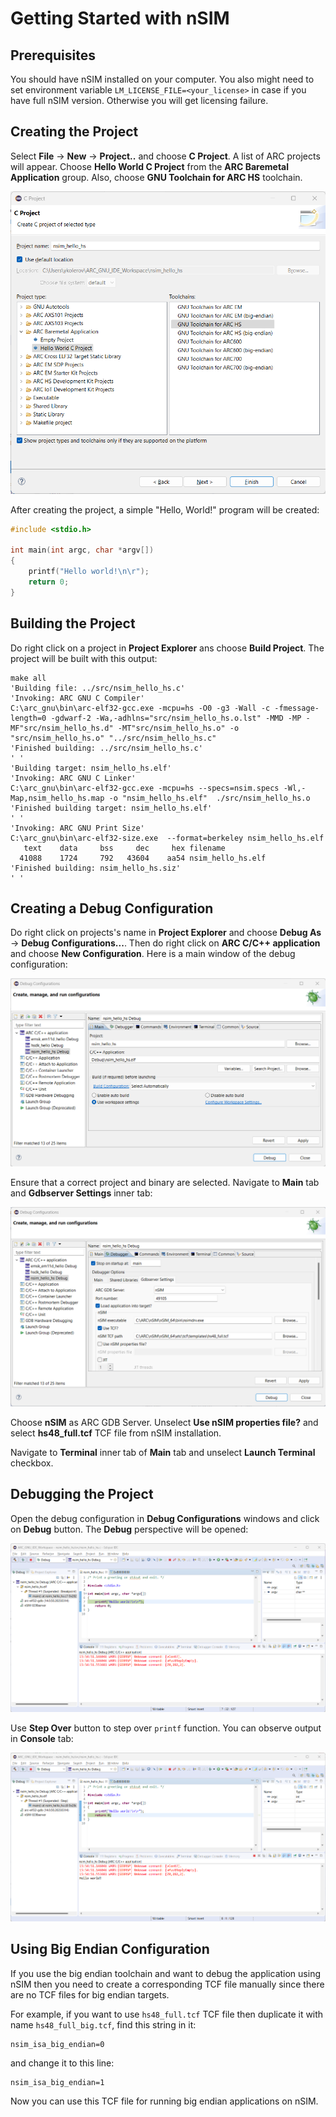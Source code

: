 # Getting Started with nSIM

## Prerequisites

You should have nSIM installed on your computer. You also might need to set
environment variable `LM_LICENSE_FILE=<your_license>` in case if you have
full nSIM version. Otherwise you will get licensing failure.

## Creating the Project

Select **File** → **New** → **Project..** and choose **C Project**.
A list of ARC projects will appear. Choose **Hello World C Project**
from the **ARC Baremetal Application** group. Also, choose
**GNU Toolchain for ARC HS** toolchain.

![ARC Baremetal Application](./images/nsim-projects.png)

After creating the project, a simple "Hello, World!" program will be created:

```c
#include <stdio.h>

int main(int argc, char *argv[])
{
    printf("Hello world!\n\r");
    return 0;
}
```

## Building the Project

Do right click on a project in **Project Explorer** ans choose **Build Project**.
The project will be built with this output:

```text
make all 
'Building file: ../src/nsim_hello_hs.c'
'Invoking: ARC GNU C Compiler'
C:\arc_gnu\bin\arc-elf32-gcc.exe -mcpu=hs -O0 -g3 -Wall -c -fmessage-length=0 -gdwarf-2 -Wa,-adhlns="src/nsim_hello_hs.o.lst" -MMD -MP -MF"src/nsim_hello_hs.d" -MT"src/nsim_hello_hs.o" -o "src/nsim_hello_hs.o" "../src/nsim_hello_hs.c"
'Finished building: ../src/nsim_hello_hs.c'
' '
'Building target: nsim_hello_hs.elf'
'Invoking: ARC GNU C Linker'
C:\arc_gnu\bin\arc-elf32-gcc.exe -mcpu=hs --specs=nsim.specs -Wl,-Map,nsim_hello_hs.map -o "nsim_hello_hs.elf"  ./src/nsim_hello_hs.o 
'Finished building target: nsim_hello_hs.elf'
' '
'Invoking: ARC GNU Print Size'
C:\arc_gnu\bin\arc-elf32-size.exe  --format=berkeley nsim_hello_hs.elf
   text	   data	    bss	    dec	    hex	filename
  41088	   1724	    792	  43604	   aa54	nsim_hello_hs.elf
'Finished building: nsim_hello_hs.siz'
' '
```

## Creating a Debug Configuration

Do right click on projects's name in **Project Explorer** and choose
**Debug As** → **Debug Configurations...**. Then do right click on
**ARC C/C++ application** and choose **New Configuration**. Here is a main window of
the debug configuration:

![Debug Configuration - Main](./images/nsim-debug-conf-main.png)

Ensure that a correct project and binary are selected. Navigate to **Main** tab
and **Gdbserver Settings** inner tab:

![Debug Configuration - GDB](./images/nsim-debug-conf-gdb.png)

Choose **nSIM** as ARC GDB Server. Unselect **Use nSIM properties file?**
and select **hs48_full.tcf** TCF file from nSIM installation.

Navigate to **Terminal** inner tab of **Main** tab and unselect **Launch Terminal**
checkbox.

## Debugging the Project

Open the debug configuration in **Debug Configurations** windows and click
on **Debug** button. The **Debug** perspective will be opened:

![Debug - Perspective](./images/nsim-debug-perspective.png)

Use **Step Over** button to step over `printf` function. You can observe
output in **Console** tab:

![Debug - Output](./images/nsim-debug-output.png)

## Using Big Endian Configuration

If you use the big endian toolchain and want to debug the application using
nSIM then you need to create a corresponding TCF file manually since there are
no TCF files for big endian targets.

For example, if you want to use `hs48_full.tcf` TCF file then duplicate it
with name `hs48_full_big.tcf`, find this string in it:

```text
nsim_isa_big_endian=0
```

and change it to this line:

```text
nsim_isa_big_endian=1
```

Now you can use this TCF file for running big endian applications on nSIM.
